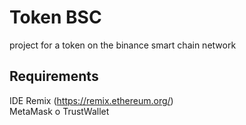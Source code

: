 # Token BSC
project for a token on the binance smart chain network

## Requirements 
 IDE Remix  (https://remix.ethereum.org/) <br>
 MetaMask o TrustWallet
